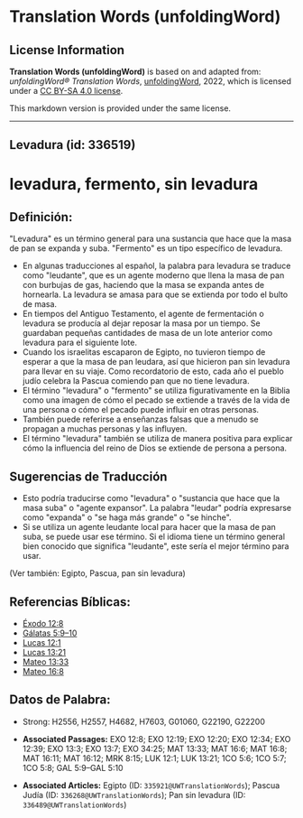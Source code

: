 # Translation Words (unfoldingWord)

## License Information

**Translation Words (unfoldingWord)** is based on and adapted from: _unfoldingWord® Translation Words_, [unfoldingWord](https://unfoldingword.org/utw), 2022, which is licensed under a [CC BY-SA 4.0 license](https://creativecommons.org/licenses/by-sa/4.0/legalcode.en).

This markdown version is provided under the same license.



--------------------------------

## Levadura (id: 336519)

levadura, fermento, sin levadura
================================

Definición:
-----------

"Levadura" es un término general para una sustancia que hace que la masa de pan se expanda y suba. "Fermento" es un tipo específico de levadura.

* En algunas traducciones al español, la palabra para levadura se traduce como "leudante", que es un agente moderno que llena la masa de pan con burbujas de gas, haciendo que la masa se expanda antes de hornearla. La levadura se amasa para que se extienda por todo el bulto de masa.
* En tiempos del Antiguo Testamento, el agente de fermentación o levadura se producía al dejar reposar la masa por un tiempo. Se guardaban pequeñas cantidades de masa de un lote anterior como levadura para el siguiente lote.
* Cuando los israelitas escaparon de Egipto, no tuvieron tiempo de esperar a que la masa de pan leudara, así que hicieron pan sin levadura para llevar en su viaje. Como recordatorio de esto, cada año el pueblo judío celebra la Pascua comiendo pan que no tiene levadura.
* El término "levadura" o "fermento" se utiliza figurativamente en la Biblia como una imagen de cómo el pecado se extiende a través de la vida de una persona o cómo el pecado puede influir en otras personas.
* También puede referirse a enseñanzas falsas que a menudo se propagan a muchas personas y las influyen.
* El término "levadura" también se utiliza de manera positiva para explicar cómo la influencia del reino de Dios se extiende de persona a persona.

Sugerencias de Traducción
-------------------------

* Esto podría traducirse como "levadura" o "sustancia que hace que la masa suba" o "agente expansor". La palabra "leudar" podría expresarse como "expanda" o "se haga más grande" o "se hinche".
* Si se utiliza un agente leudante local para hacer que la masa de pan suba, se puede usar ese término. Si el idioma tiene un término general bien conocido que significa "leudante", este sería el mejor término para usar.

(Ver también: Egipto, Pascua, pan sin levadura)

Referencias Bíblicas:
---------------------

* [Éxodo 12:8](https://ref.ly/Exod12:8)
* [Gálatas 5:9–10](https://ref.ly/Gal5:9-Gal5:10)
* [Lucas 12:1](https://ref.ly/Luke12:1)
* [Lucas 13:21](https://ref.ly/Luke13:21)
* [Mateo 13:33](https://ref.ly/Matt13:33)
* [Mateo 16:8](https://ref.ly/Matt16:8)

Datos de Palabra:
-----------------

* Strong: H2556, H2557, H4682, H7603, G01060, G22190, G22200

* **Associated Passages:** EXO 12:8; EXO 12:19; EXO 12:20; EXO 12:34; EXO 12:39; EXO 13:3; EXO 13:7; EXO 34:25; MAT 13:33; MAT 16:6; MAT 16:8; MAT 16:11; MAT 16:12; MRK 8:15; LUK 12:1; LUK 13:21; 1CO 5:6; 1CO 5:7; 1CO 5:8; GAL 5:9–GAL 5:10
* **Associated Articles:** Egipto (ID: `335921@UWTranslationWords`); Pascua Judía (ID: `336268@UWTranslationWords`); Pan sin levadura (ID: `336489@UWTranslationWords`)

